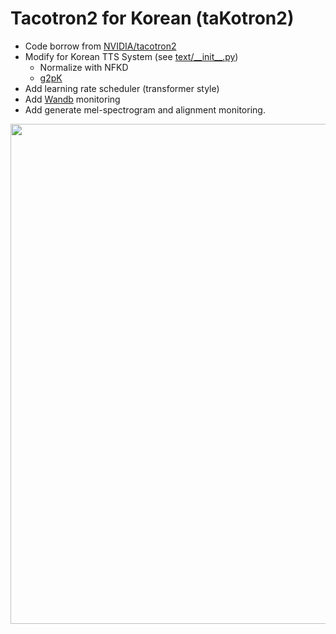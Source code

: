 # Tacotron2 for Korean (taKotron2)

- Code borrow from [NVIDIA/tacotron2](https://github.com/NVIDIA/tacotron2)
- Modify for Korean TTS System (see [text/\_\_init\_\_.py](https://github.com/sooftware/nvidia-tacotron2/blob/master/text/__init__.py))
  - Normalize with NFKD
  - [g2pK](https://github.com/Kyubyong/g2pK)
- Add learning rate scheduler (transformer style)
- Add [Wandb](https://wandb.ai/) monitoring
- Add generate mel-spectrogram and alignment monitoring. 
  
<img src="https://user-images.githubusercontent.com/42150335/137355410-f4df3b72-d3fa-43e0-9bfb-194e01e9b35a.png" width=800>
